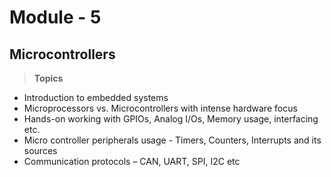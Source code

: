 # Module - 5
## Microcontrollers
> <B> Topics </B>
- Introduction to embedded systems
- Microprocessors vs. Microcontrollers with intense hardware focus
- Hands-on working with GPIOs, Analog I/Os, Memory usage, interfacing etc.
- Micro controller peripherals usage - Timers, Counters, Interrupts and its sources
- Communication protocols – CAN, UART, SPI, I2C etc